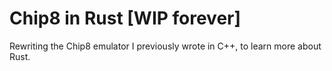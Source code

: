 # Chip8 in Rust [WIP forever]
Rewriting the Chip8 emulator I previously wrote in C++, to learn more about Rust.

